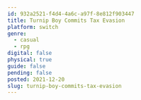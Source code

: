 ```yaml
---
id: 932a2521-f4d4-4a6c-a97f-8e812f903447
title: Turnip Boy Commits Tax Evasion
platform: switch
genre:
  - casual
  - rpg
digital: false
physical: true
guide: false
pending: false
posted: 2021-12-20
slug: turnip-boy-commits-tax-evasion
---
```

